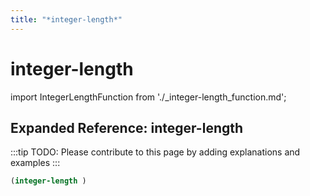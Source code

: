 ```yaml
---
title: "*integer-length*"
---
```


# integer-length

import IntegerLengthFunction from './_integer-length_function.md';

<IntegerLengthFunction />

## Expanded Reference: integer-length

:::tip
TODO: Please contribute to this page by adding explanations and examples
:::

```lisp
(integer-length )
```
